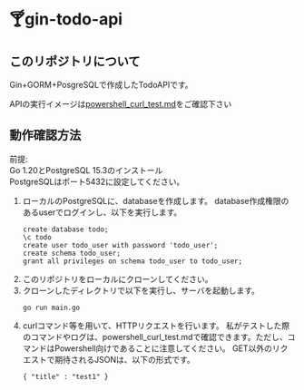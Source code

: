 # 🍸gin-todo-api

## このリポジトリについて
Gin+GORM+PosgreSQLで作成したTodoAPIです。

APIの実行イメージは[powershell_curl_test.md](powershell_curl_test.md)をご確認下さい

## 動作確認方法
前提:<br>
Go 1.20とPostgreSQL 15.3のインストール<br>
PostgreSQLはポート5432に設定してください。<br>
1. ローカルのPostgreSQLに、databaseを作成します。
   database作成権限のあるuserでログインし、以下を実行します。
   ```
   create database todo;
   \c todo
   create user todo_user with password 'todo_user';
   create schema todo_user;
   grant all privileges on schema todo_user to todo_user;
   ```
1. このリポジトリをローカルにクローンしてください。
1. クローンしたディレクトリで以下を実行し、サーバを起動します。
   ```
   go run main.go
   ```
1. curlコマンド等を用いて、HTTPリクエストを行います。
   私がテストした際のコマンドやログは、powershell_curl_test.mdで確認できます。ただし、コマンドはPowershell向けであることに注意してください。
   GET以外のリクエストで期待されるJSONは、以下の形式です。
   ```
   { "title" : "test1" }
   ```
